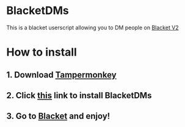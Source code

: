 # BlacketDMs

This is a blacket userscript allowing you to DM people on [Blacket V2](https://blacket.org)    

# How to install
## 1. Download [Tampermonkey](https://chromewebstore.google.com/detail/tampermonkey/dhdgffkkebhmkfjojejmpbldmpobfkfo)
## 2. Click [this](https://github.com/zastlx/BlacketDMs/releases/download/1.0.1/bdms.user.js) link to install BlacketDMs
## 3. Go to [Blacket](https://blacket.org/) and enjoy!
